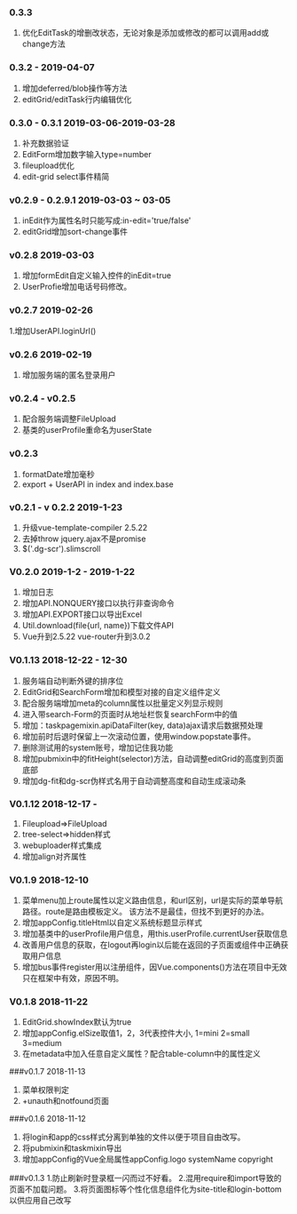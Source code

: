 ### 0.3.3
1. 优化EditTask的增删改状态，无论对象是添加或修改的都可以调用add或change方法

### 0.3.2 - 2019-04-07
1. 增加deferred/blob操作等方法
2. editGrid/editTask行内编辑优化

### 0.3.0 - 0.3.1 2019-03-06-2019-03-28
1. 补充数据验证
2. EditForm增加数字输入type=number
3. fileupload优化
4. edit-grid select事件精简

### v0.2.9 - 0.2.9.1 2019-03-03 ~ 03-05
1. inEdit作为属性名时只能写成:in-edit='true/false'
2. editGrid增加sort-change事件

### v0.2.8 2019-03-03
1. 增加formEdit自定义输入控件的inEdit=true
2. UserProfie增加电话号码修改。

### v0.2.7 2019-02-26
1.增加UserAPI.loginUrl()

### v0.2.6 2019-02-19
1. 增加服务端的匿名登录用户

### v0.2.4 - v0.2.5
1. 配合服务端调整FileUpload
2. 基类的userProfile重命名为userState

### v0.2.3
1. formatDate增加毫秒
2. export + UserAPI in index and index.base

### v0.2.1 - v 0.2.2 2019-1-23
1. 升级vue-template-compiler 2.5.22
2. 去掉throw jquery.ajax不是promise
3. $('.dg-scr').slimscroll

### V0.2.0 2019-1-2 - 2019-1-22
1. 增加日志
2. 增加API.NONQUERY接口以执行非查询命令
3. 增加API.EXPORT接口以导出Excel
4. Util.download(file{url, name})下载文件API
5. Vue升到2.5.22 vue-router升到3.0.2

### V0.1.13 2018-12-22 - 12-30
1. 服务端自动判断外键的排序位
2. EditGrid和SearchForm增加和模型对接的自定义组件定义
3. 配合服务端增加meta的column属性以批量定义列显示规则
4. 进入带search-Form的页面时从地址栏恢复searchForm中的值
5. 增加：taskpagemixin.apiDataFilter(key, data)ajax请求后数据预处理
6. 增加前时后退时保留上一次滚动位置，使用window.popstate事件。
7. 删除测试用的system账号，增加记住我功能
8. 增加pubmixin中的fitHeight(selector)方法，自动调整editGrid的高度到页面底部
9. 增加dg-fit和dg-scr伪样式名用于自动调整高度和自动生成滚动条

### V0.1.12 2018-12-17 - 
1. Fileupload=>FileUpload
2. tree-select=>hidden样式
3. webuploader样式集成
4. 增加align对齐属性

### V0.1.9 2018-12-10
1. 菜单menu加上route属性以定义路由信息，和url区别，url是实际的菜单导航路径。route是路由模板定义。
   该方法不是最佳，但找不到更好的办法。
2. 增加appConfig.titleHtml以自定义系统标题显示样式
3. 增加基类中的userProfile用户信息，用this.userProfile.currentUser获取信息
4. 改善用户信息的获取，在logout再login以后能在返回的子页面或组件中正确获取用户信息
5. 增加bus事件register用以注册组件，因Vue.components()方法在项目中无效只在框架中有效，原因不明。

### V0.1.8 2018-11-22
1. EditGrid.showIndex默认为true
2. 增加appConfig.elSize取值1，2，3代表控件大小, 1=mini 2=small 3=medium
3. 在metadata中加入任意自定义属性？配合table-column中的属性定义


###v0.1.7  2018-11-13
1. 菜单权限判定
2. +unauth和notfound页面

###v0.1.6  2018-11-12
1. 将login和app的css样式分离到单独的文件以便于项目自由改写。
2. 将pubmixin和taskmixin导出
3. 增加appConfig的Vue全局属性appConfig.logo systemName copyright

###v0.1.3
1.防止刷新时登录框一闪而过不好看。
2.混用require和import导致的页面不加载问题。
3.将页面图标等个性化信息组件化为site-title和login-bottom以供应用自己改写